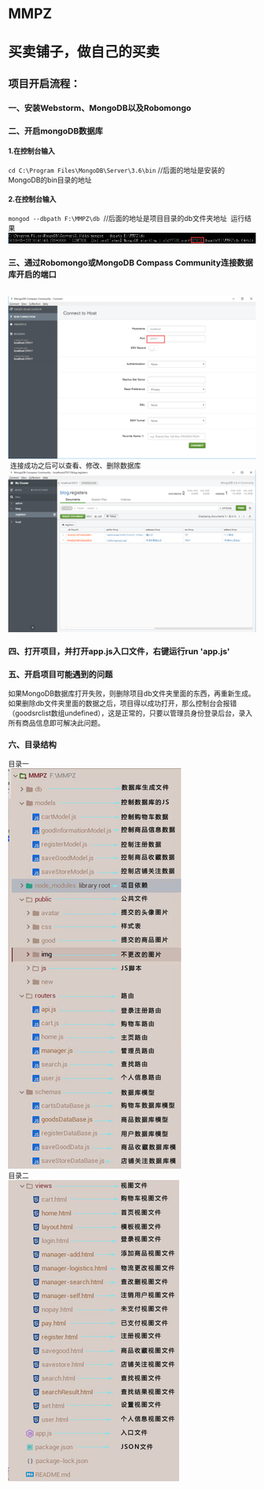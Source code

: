 ﻿# MMPZ
# 买卖铺子，做自己的买卖
## 项目开启流程：
### 一、安装Webstorm、MongoDB以及Robomongo
### 二、开启mongoDB数据库
#### 1.在控制台输入
  `cd C:\Program Files\MongoDB\Server\3.6\bin` //后面的地址是安装的MongoDB的bin目录的地址
#### 2.在控制台输入
  `mongod --dbpath F:\MMPZ\db`  //后面的地址是项目目录的db文件夹地址
  运行结果
  ![cmd](https://github.com/Nangxif/MMPZ/blob/master/public/img/cmd.png)
### 三、通过Robomongo或MongoDB Compass Community连接数据库开启的端口
  ![连接](https://github.com/Nangxif/MMPZ/blob/master/public/img/connent.png)
  连接成功之后可以查看、修改、删除数据库
  ![连接](https://github.com/Nangxif/MMPZ/blob/master/public/img/table.png)
### 四、打开项目，并打开app.js入口文件，右键运行run 'app.js'
### 五、开启项目可能遇到的问题
  如果MongoDB数据库打开失败，则删除项目db文件夹里面的东西，再重新生成。如果删除db文件夹里面的数据之后，项目得以成功打开，那么控制台会报错（goodsrclist数组undefined），这是正常的，只要以管理员身份登录后台，录入所有商品信息即可解决此问题。
### 六、目录结构
  目录一<br>
  ![连接](https://github.com/Nangxif/MMPZ/blob/master/public/img/index_1.jpg)<br>
  目录二<br>
  ![连接](https://github.com/Nangxif/MMPZ/blob/master/public/img/index_2.jpg)<br>
